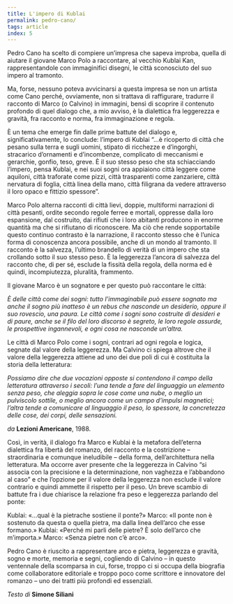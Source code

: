 ```yaml
---
title: L'impero di Kublai
permalink: pedro-cano/
tags: article
index: 5
---
```


Pedro Cano ha scelto di compiere un’impresa che sapeva improba, quella di aiutare il giovane Marco Polo a raccontare, al vecchio Kublai Kan, rappresentandole con immaginifici disegni, le città sconosciuto del suo impero al tramonto. 

Ma, forse, nessuno poteva avvicinarsi a questa impresa se non un artista come Cano perché, ovviamente, non si trattava di raffigurare, tradurre il racconto di Marco (o Calvino) in immagini, bensì di scoprire il contenuto profondo di quel dialogo che, a mio avviso, è la dialettica fra leggerezza e gravità, fra racconto e norma, fra immaginazione e regola.


È un tema che emerge fin dalle prime battute del dialogo e, significativamente, lo conclude: l’impero di Kublai “…è ricoperto di città che pesano sulla terra e sugli uomini, stipato di ricchezze e d’ingorghi, stracarico d’ornamenti e d’incombenze, complicato di meccanismi e gerarchie, gonfio, teso, greve. È il suo stesso peso che sta schiacciando l’impero, pensa Kublai, e nei suoi sogni ora appiaiono città leggere come aquiloni, città traforate come pizzi, città trasparenti come zanzariere, città nervatura di foglia, città linea della mano, città filigrana da vedere attraverso il loro opaco e fittizio spessore”. 

Marco Polo alterna racconti di città lievi, doppie, multiformi narrazioni di città pesanti, ordite secondo regole ferree e mortali, oppresse dalla loro espansione, dal costruito, dai rifiuti che i loro abitanti producono in enorme quantità ma che si rifiutano di riconoscere. Ma ciò che rende sopportabile questo continuo contrasto è la narrazione, il racconto stesso che è l’unica forma di conoscenza ancora possibile, anche di un mondo al tramonto. Il racconto è la salvezza, l’ultimo brandello di verità di un impero che sta crollando sotto il suo stesso peso. È la leggerezza l’ancora di salvezza del racconto che, di per sé, esclude la fissità della regola, della norma ed è quindi, incompiutezza, pluralità, frammento. 

Il giovane Marco è un sognatore e per questo può raccontare le città: 
	
_È delle città come dei sogni: tutto l’immaginabile può essere sognato ma anche il sogno più inatteso è un rebus che nasconde un desiderio, oppure il suo rovescio, una paura. Le città come i sogni sono costruite di desideri e di paure, anche se il filo del loro discorso è segreto, le loro regole assurde, le prospettive ingannevoli, e ogni cosa ne nasconde un’altra._

Le città di Marco Polo come i sogni, contrari ad ogni regola e logica, segnate dal valore della leggerezza. Ma Calvino ci spiega altrove che il valore della leggerezza attiene ad uno dei due poli di cui è costituita la storia della letteratura: 
	
_Possiamo dire che due vocazioni opposte si contendono il campo della letteratura attraverso i secoli: l’una tende a fare del linguaggio un elemento senza peso, che aleggia sopra le cose come una nube, o meglio un pulviscolo sottile, o meglio ancora come un campo d’impulsi magnetici; l’altra tende a comunicare al linguaggio il peso, lo spessore, la concretezza delle cose, dei corpi, delle sensazioni._

_da_ **Lezioni Americane**, 1988. 

Così, in verità, il dialogo fra Marco e Kublai è la metafora dell’eterna dialettica fra libertà del romanzo, del racconto e la costrizione – straordinaria e comunque ineludibile – della forma, dell’architettura nella letteratura. Ma occorre aver presente che la leggerezza in Calvino “si associa con la precisione e la determinazione, non vaghezza e l’abbandono al caso” e che l’opzione per il valore della leggerezza non esclude il valore contrario e quindi ammette il rispetto per il peso. Un breve scambio di battute fra i due chiarisce la relazione fra peso e leggerezza parlando del ponte:

Kublai: «…qual è la pietrache sostiene il ponte?» Marco: «Il ponte non è sostenuto da questa o quella pietra, ma dalla linea dell’arco che esse formano.» Kublai: «Perché mi parli delle pietre? È solo dell’arco che m’importa.» Marco: «Senza pietre non c’è arco».

Pedro Cano è riuscito a rappresentare arco e pietra, leggerezza e gravità, sogno e morte, memoria e segni, cogliendo di Calvino – in questo ventennale della scomparsa in cui, forse, troppo ci si occupa della biografia come collaboratore editoriale e troppo poco come scrittore e innovatore del romanzo – uno dei tratti più profondi ed essenziali.

_Testo di_ **Simone Siliani** 